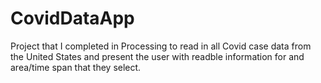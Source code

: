 # CovidDataApp
Project that I completed in Processing to read in all Covid case data from the United States and present the user with readble information for and area/time span that they select.
